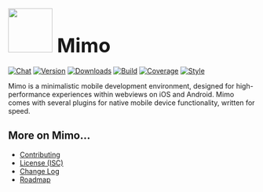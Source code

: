 # <a href="http://lighter.io/mimo" style="font-size:40px;text-decoration:none"><img src="https://cdn.rawgit.com/lighterio/lighter.io/master/public/mimo.svg" style="width:90px;height:90px"> Mimo</a>
[![Chat](https://badges.gitter.im/chat.svg)](//gitter.im/lighterio/public)
[![Version](https://img.shields.io/npm/v/mimo.svg)](//www.npmjs.com/package/mimo)
[![Downloads](https://img.shields.io/npm/dm/mimo.svg)](//www.npmjs.com/package/mimo)
[![Build](https://img.shields.io/travis/lighterio/mimo.svg)](//travis-ci.org/lighterio/mimo)
[![Coverage](https://img.shields.io/codecov/c/github/lighterio/mimo/master.svg)](//codecov.io/gh/lighterio/mimo)
[![Style](https://img.shields.io/badge/code%20style-standard-brightgreen.svg)](//www.npmjs.com/package/standard)

Mimo is a minimalistic mobile development environment, designed for
high-performance experiences within webviews on iOS and Android. Mimo comes
with several plugins for native mobile device functionality, written for speed.

## More on Mimo...
* [Contributing](//github.com/lighterio/mimo/blob/master/CONTRIBUTING.md)
* [License (ISC)](//github.com/lighterio/mimo/blob/master/LICENSE.md)
* [Change Log](//github.com/lighterio/mimo/blob/master/CHANGELOG.md)
* [Roadmap](//github.com/lighterio/mimo/blob/master/ROADMAP.md)
